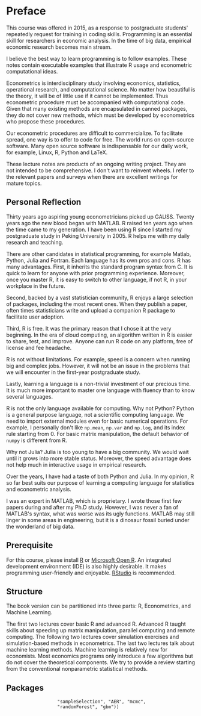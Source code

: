 
# Preface

This course was offered in 2015, as a response to postgraduate students' repeatedly request for training in coding skills.
Programming is an essential skill for researchers in economic analysis.
In the time of big data, empirical economic research becomes main stream.

I believe the best way to learn programming is to follow examples. These notes contain executable examples that illustrate R usage and econometric computational ideas.

Econometrics is interdisciplinary study involving economics, statistics, operational research, and computational science. No matter how beautiful is the theory,
it will be of little use if it cannot be implemented. Thus econometric procedure must be accompanied with computational code. Given that many existing methods
are encapsulated in canned packages, they do not cover new methods, which must be developed by econometrics who propose these procedures.

Our econometric procedures are difficult to commercialize.
To facilitate spread, one way is to offer to code for free. The world runs on open-source software.
Many open source software is indispensable for our daily work, for example, Linux, R, Python and LaTeX.

These lecture notes are products of an ongoing writing project.
They are not intended to be comprehensive.
I don't want to reinvent wheels.
I refer to the relevant papers and surveys when there are excellent writings for mature topics.

## Personal Reflection

Thirty years ago aspiring young econometricians picked up GAUSS.
Twenty years ago the new blood began with MATLAB.
R raised ten years ago when the time came to my generation.
I have been using R since I started my postgraduate study in Peking University in 2005.
R helps me with my daily research and teaching.

There are other candidates in statistical programming, for example Matlab, Python, Julia and Fortran.
Each language has its own pros and cons.
R has many advantages.
First, it inherits the standard program syntax from C. It is quick to learn for anyone with prior programming experience.
Moreover, once you master R, it is easy to switch to other language, if not R, in your workplace in the future.

Second, backed by a vast statistician community, R enjoys a large selection of packages, including the most recent ones.
When they publish a paper, often times statisticians write and upload a companion R package to facilitate user adoption.

Third, R is free.
It was the primary reason that I chose it at the very beginning.
In the era of cloud computing, an algorithm written in R is easier to share, test, and improve.
Anyone can run R code on any platform, free of license and fee headache.

R is not without limitations. For example, speed is a concern when running big and complex jobs.
However, it will not be an issue in the problems that we will encounter in the first-year postgraduate study.

Lastly, learning a language is a non-trivial investment of our precious time.
It is much more important to master one language with fluency than to know several languages.

R is not the only language available for computing. Why not Python?
Python is a general purpose language, not a scientific computing language.
We need to import external modules even for basic numerical operations.
For example, I personally don't like `np.mean`, `np.var` and `np.log`, and its index rule starting from 0.
For basic matrix manipulation, the default behavior of `numpy` is different from R.

Why not Julia? Julia is too young to have a big community.
We would wait until it grows into more stable status.
Moreover, the speed advantage does not help much in interactive usage in empirical research.

Over the years, I have had a taste of both Python and Julia.
In my opinion, R so far best suits our purpose of learning a computing language for statistics and econometric analysis.

I was an expert in MATLAB, which is proprietary. I wrote those first few papers during and after my Ph.D study. However, I was never a fan of MATLAB's syntax, what was worse was its ugly functions.
MATLAB may still linger in some areas in engineering, but it is a dinosaur fossil buried under the wonderland of big data.

## Prerequisite

For this course, please install [R](http://www.r-project.org/) or [Microsoft Open R](https://mran.microsoft.com/open).
An integrated development environment (IDE) is also highly desirable.
It makes programming user-friendly and enjoyable.
[RStudio](http://www.rstudio.com/) is recommended.

## Structure

The book version can be partitioned into three parts: R, Econometrics, and Machine Learning.

The first two lectures cover basic R and advanced R. Advanced R taught skills about speeding up matrix manipulation, parallel computing and remote computing.
The following two lectures cover simulation exercises and simulation-based methods in econometrics.
The last two lectures talk about machine learning methods. Machine learning is relatively new for economists. Most economics programs only introduce a few
algorithms but do not cover the theoretical components. We try to provide a review starting from the conventional nonparametric statistical methods.

## Packages

```install.packages(c("plyr", "foreach", "doParallel",
                   "sampleSelection", "AER", "mcmc",
                   "randomForest", "gbm"))
```
